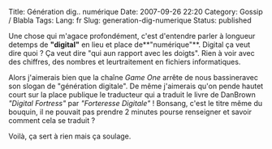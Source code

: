 Title: Génération dig.. numérique
Date: 2007-09-26 22:20
Category: Gossip / Blabla
Tags:
Lang: fr
Slug: generation-dig-numerique
Status: published

Une chose qui m'agace profondément, c'est d'entendre parler à longueur detemps de **"digital"** en lieu et place de**"numérique"**. Digital ça veut dire quoi ? Ça veut dire "qui aun rapport avec les doigts". Rien à voir avec des chiffres, des nombres et leurtraitement en fichiers informatiques.  
  
Alors j'aimerais bien que la chaîne *Game One* arrête de nous bassineravec son slogan de "génération digitale". De même j'aimerais qu'on pende hautet court sur la place publique le traducteur qui a traduit le livre de DanBrown *"Digital Fortress"* par *"Forteresse Digitale"* ! Bonsang, c'est le titre même du bouquin, il ne pouvait pas prendre 2 minutes pourse renseigner et savoir comment cela se traduit ?  
  
Voilà, ça sert à rien mais ça soulage.
